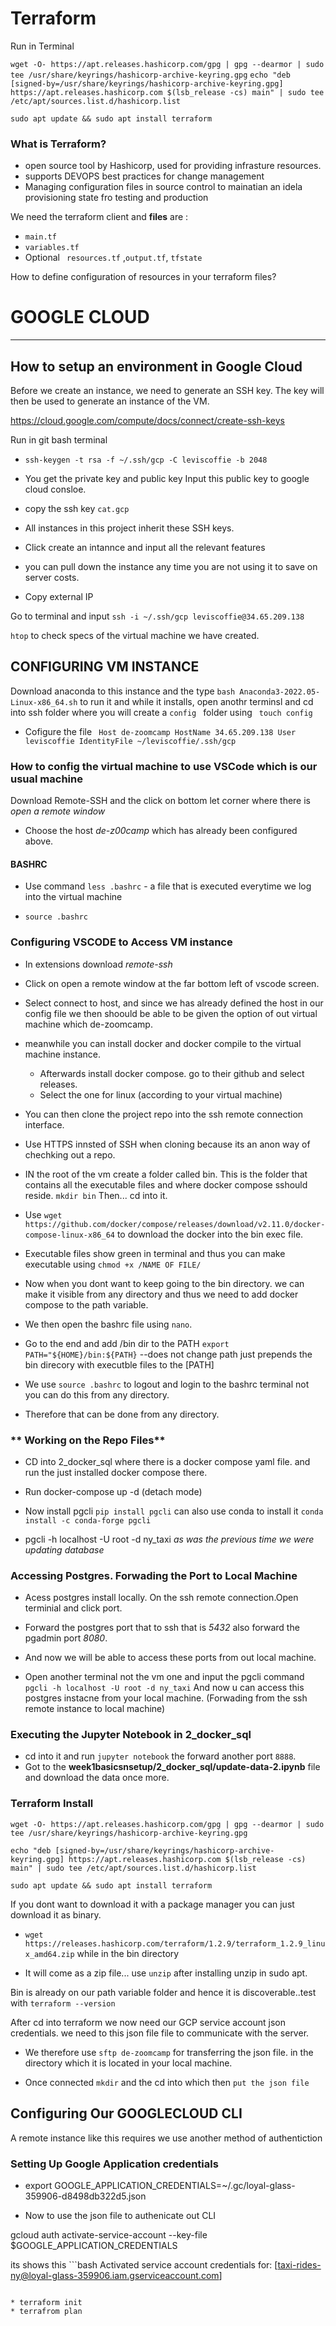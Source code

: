
# Terraform
Run in Terminal

 `wget -O- https://apt.releases.hashicorp.com/gpg | gpg --dearmor | sudo tee /usr/share/keyrings/hashicorp-archive-keyring.gpg`
 `echo "deb [signed-by=/usr/share/keyrings/hashicorp-archive-keyring.gpg] https://apt.releases.hashicorp.com $(lsb_release -cs) main" | sudo tee /etc/apt/sources.list.d/hashicorp.list`

 `sudo apt update && sudo apt install terraform`
 
 ### What is Terraform?
  * open source tool by Hashicorp, used for providing infrasture resources.
  * supports DEVOPS best practices for change management
  * Managing configuration files in source control to mainatian an idela provisioning state fro testing and production

  We need the terraform client 
   and **files** are :

   * `main.tf`
   * `variables.tf`
   * Optional ` resources.tf`
   ,`output.tf`, `tfstate`


   How to define configuration of resources in your terraform files?

   # **GOOGLE CLOUD**
---
## How to setup an environment in Google Cloud

 Before we create an instance, we need to generate an SSH key. The key will then be used to generate an instance of the VM.

https://cloud.google.com/compute/docs/connect/create-ssh-keys

Run in git bash terminal

* `ssh-keygen -t rsa -f ~/.ssh/gcp -C leviscoffie -b 2048`

* You get the private key and public key
Input this public key to google cloud consloe.

* copy the ssh key `cat.gcp`

* All instances in this project inherit these SSH keys. 

* Click create an intannce and input all the relevant features
* you can pull down the instance any time you are not using it to save on server costs.

* Copy external IP

Go to terminal and input `ssh -i ~/.ssh/gcp leviscoffie@34.65.209.138`

`htop` to check specs of the virtual machine we have created.

## **CONFIGURING VM INSTANCE**


Download anaconda to this instance and the type `bash Anaconda3-2022.05-Linux-x86_64.sh` to run it and while it installs, open anothr terminsl and cd into ssh folder where you will create a `config ` folder using ` touch config`
* Cofigure the file 
  `  Host de-zoomcamp
    HostName 34.65.209.138
    User leviscoffie
    IdentityFile ~/leviscoffie/.ssh/gcp
  `

### How to config the virtual machine to use VSCode which is our usual machine

Download Remote-SSH and the click on bottom let corner where there is _open a remote window_
* Choose the host _de-z00camp_ which has already been configured above.

#### **BASHRC**

* Use command `less .bashrc` - a file that is executed everytime we log into the virtual machine

* `source .bashrc`


### Configuring VSCODE to Access VM instance

* In extensions download _remote-ssh_
* Click on open a remote window at the far bottom left of vscode screen.
* Select connect to host, and since we has already defined the host in our config file we then shoould be able to be given the option of out virtual machine which de-zoomcamp.

* meanwhile you can install docker and docker compile to the virtual machine instance.
    * Afterwards install docker compose. go to their github and select releases.
    * Select the one for linux (according to your virtual machine)

* You can then clone the project repo into the ssh remote connection interface.

* Use HTTPS innsted of SSH when  cloning because its an anon way of chechking out a repo.

* IN the root of the vm create a folder called bin. This is the folder that contains  all the executable files and where docker compose sshould reside. `mkdir bin` Then... cd into it.

* Use `wget https://github.com/docker/compose/releases/download/v2.11.0/docker-compose-linux-x86_64` to download the docker into the bin exec file.

* Executable files show green in terminal and thus you can make executable using  `chmod +x /NAME OF FILE/`

* Now when you dont want to keep going to the bin directory. we can make it visible from any directory  and thus we  need to add docker compose to the path variable.

* We then open the bashrc file using `nano`.

* Go to the end and add /bin dir to the PATH
`export PATH="${HOME}/bin:${PATH}` --does not change path just prepends the bin direcory with executble files to the [PATH]

* We use `source .bashrc` to logout and login to the bashrc terminal not you can do this from any directory.

* Therefore that can be done from any directory.
 ### ** Working on the Repo Files**
* CD into 2_docker_sql where there is a docker compose yaml file. and run the just installed docker compose there.

* Run docker-compose up -d (detach mode)

* Now install pgcli 
`pip install pgcli`
can also use conda to install it  `conda install -c conda-forge pgcli`


* pgcli -h localhost -U root -d ny_taxi _as was the previous time we were updating database_


### **Accessing Postgres. Forwading the Port to Local Machine**
 * Acess postgres install locally. On the ssh remote connection.Open terminial and click port.

 * Forward the postgres port that to ssh that is _5432_ also forward the pgadmin port _8080_.

 * And now we will be able to access these ports from out local machine.

 * Open another terminal not the vm one and input the pgcli command 
 `pgcli -h localhost -U root -d ny_taxi`
  And now u can access this postgres instacne from your local machine. (Forwading from the ssh remote instance to local machine)


  ### Executing the Jupyter Notebook in 2_docker_sql

  * cd into it and run `jupyter notebook` the forward another port `8888`.
  * Got to the **week1basicsnsetup/2_docker_sql/update-data-2.ipynb** file and download the data once more.
  

  ### Terraform Install

  `wget -O- https://apt.releases.hashicorp.com/gpg | gpg --dearmor | sudo tee /usr/share/keyrings/hashicorp-archive-keyring.gpg`

`echo "deb [signed-by=/usr/share/keyrings/hashicorp-archive-keyring.gpg] https://apt.releases.hashicorp.com $(lsb_release -cs) main" | sudo tee /etc/apt/sources.list.d/hashicorp.list`

`sudo apt update && sudo apt install terraform`

If you dont want to download it with a package manager you can just download it as binary.

* `wget https://releases.hashicorp.com/terraform/1.2.9/terraform_1.2.9_linux_amd64.zip` while in the bin directory

* It will come as a zip file... use `unzip` after installing unzip in sudo apt.

Bin is already on our path variable folder and hence it is discoverable..test with `terraform --version`

After cd  into terraform we now need our GCP service account json credentials. we need to this json file file to communicate with the server.

* We therefore use `sftp de-zoomcamp` for transferring the json file. in the directory which it is located in your local machine.

* Once connected `mkdir` and the cd into which then `put the json file`

## Configuring Our GOOGLECLOUD CLI

A remote instance like this requires 
 we use another method of authentiction

 ### Setting Up Google Application credentials 
 
 - export GOOGLE_APPLICATION_CREDENTIALS=~/.gc/loyal-glass-359906-d8498db322d5.json

* Now to use the json file to authenicate out CLI

 gcloud auth activate-service-account --key-file
 $GOOGLE_APPLICATION_CREDENTIALS

 its shows this ```bash Activated service account credentials for: [taxi-rides-ny@loyal-glass-359906.iam.gserviceaccount.com]
 ```

 * terraform init
 * terrafrom plan